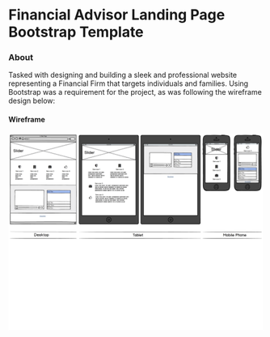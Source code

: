 # Financial Advisor Landing Page Bootstrap Template 

### About
Tasked with designing and building a sleek and professional website representing a Financial Firm that targets individuals and families. Using Bootstrap was a requirement for the project, as was following the wireframe design below:

#### Wireframe
![Financial Advisor Wireframe](wireframe.png)
